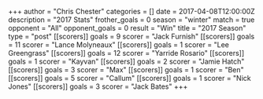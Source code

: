 +++
author = "Chris Chester"
categories = []
date = 2017-04-08T12:00:00Z
description = "2017 Stats"
frother_goals = 0
season = "winter"
match = true
opponent = "All"
opponent_goals = 0
result = "Win"
title = "2017 Season"
type = "post"
[[scorers]]
goals = 9
scorer = "Jack Furnish"
[[scorers]]
goals = 11
scorer = "Lance Molyneaux"
[[scorers]]
goals = 1
scorer = "Lee Greengrass"
[[scorers]]
goals = 12
scorer = "Yarride Rosario"
[[scorers]]
goals = 1
scorer = "Kayvan"
[[scorers]]
goals = 2
scorer = "Jamie Hatch"
[[scorers]]
goals = 3
scorer = "Max"
[[scorers]]
goals = 1
scorer = "Ben"
[[scorers]]
goals = 5
scorer = "Callum"
[[scorers]]
goals = 1
scorer = "Nick Jones"
[[scorers]]
goals = 3
scorer = "Jack Bates"
+++